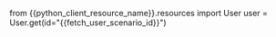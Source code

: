 from {{python_client_resource_name}}.resources import User
user = User.get(id="{{fetch_user_scenario_id}}")
